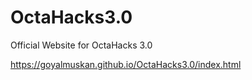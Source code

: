 # OctaHacks3.0
Official Website for OctaHacks 3.0

https://goyalmuskan.github.io/OctaHacks3.0/index.html


